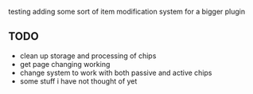 testing adding some sort of item modification system for a bigger plugin





TODO
- 
- clean up storage and processing of chips
- get page changing working
- change system to work with both passive and active chips
- some stuff i have not thought of yet
